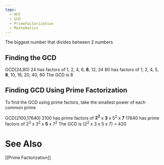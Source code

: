 ```yaml
---
tags:
  - HCF
  - GCD
  - PrimeFactorization
  - Mathematics
---
```

The biggest number that divides between 2 numbers

## Finding the GCD
GCD(24,80)
24 has factors of 1, 2, 4, 6, **8**, 12, 24
80 has factors of 1, 2, 4, 5, **8**, 10, 16, 20, 40, 80
The GCD is 8

## Finding GCD Using Prime Factorization
To find the GCD using prime factors, take the smallest power of each common prime

GCD(2100,17640)
2100 has prime factors of **2<sup>2</sup>** x **3** x 5<sup>2</sup> x **7**
17640 has prime factors of 2<sup>3</sup> x 3<sup>2</sup> x **5** x 7<sup>2</sup>
The GCD is (2<sup>2</sup> x 3 x 5 x 7) = 420

# See Also
[[Prime Factorization]]